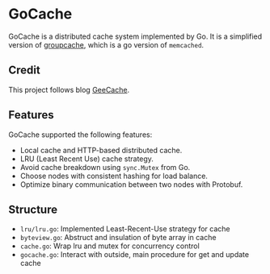 # GoCache

GoCache is a distributed cache system implemented by Go. It is a simplified version of [groupcache](https://github.com/golang/groupcache), which is a go version of `memcached`.

## Credit

This project follows blog [GeeCache](https://geektutu.com/post/geecache.html).

## Features

GoCache supported the following features:

- Local cache and HTTP-based distributed cache.
- LRU (Least Recent Use) cache strategy.
- Avoid cache breakdown using `sync.Mutex` from Go.
- Choose nodes with consistent hashing for load balance.
- Optimize binary communication between two nodes with Protobuf.

## Structure

- `lru/lru.go`: Implemented Least-Recent-Use strategy for cache
- `byteview.go`: Abstruct and insulation of byte array in cache
- `cache.go`: Wrap lru and mutex for concurrency control
- `gocache.go`: Interact with outside, main procedure for get and update cache

